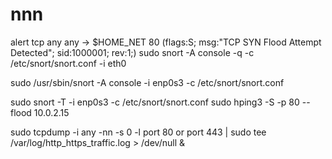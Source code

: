 # nnn
alert tcp any any -> $HOME_NET 80 (flags:S; msg:"TCP SYN Flood Attempt Detected"; sid:1000001; rev:1;)
sudo snort -A console -q -c /etc/snort/snort.conf -i eth0

sudo /usr/sbin/snort -A console -i enp0s3 -c /etc/snort/snort.conf

sudo snort -T -i enp0s3 -c /etc/snort/snort.conf
sudo hping3 -S -p 80 --flood 10.0.2.15

sudo tcpdump -i any -nn -s 0 -l port 80 or port 443 | sudo tee /var/log/http_https_traffic.log > /dev/null &

